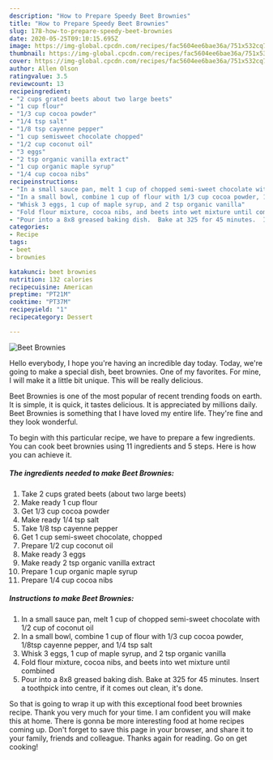 ```yaml
---
description: "How to Prepare Speedy Beet Brownies"
title: "How to Prepare Speedy Beet Brownies"
slug: 178-how-to-prepare-speedy-beet-brownies
date: 2020-05-25T09:10:15.695Z
image: https://img-global.cpcdn.com/recipes/fac5604ee6bae36a/751x532cq70/beet-brownies-recipe-main-photo.jpg
thumbnail: https://img-global.cpcdn.com/recipes/fac5604ee6bae36a/751x532cq70/beet-brownies-recipe-main-photo.jpg
cover: https://img-global.cpcdn.com/recipes/fac5604ee6bae36a/751x532cq70/beet-brownies-recipe-main-photo.jpg
author: Allen Olson
ratingvalue: 3.5
reviewcount: 13
recipeingredient:
- "2 cups grated beets about two large beets"
- "1 cup flour"
- "1/3 cup cocoa powder"
- "1/4 tsp salt"
- "1/8 tsp cayenne pepper"
- "1 cup semisweet chocolate chopped"
- "1/2 cup coconut oil"
- "3 eggs"
- "2 tsp organic vanilla extract"
- "1 cup organic maple syrup"
- "1/4 cup cocoa nibs"
recipeinstructions:
- "In a small sauce pan, melt 1 cup of chopped semi-sweet chocolate with 1/2 cup of coconut oil"
- "In a small bowl, combine 1 cup of flour with 1/3 cup cocoa powder, 1/8tsp cayenne pepper, and 1/4 tsp salt"
- "Whisk 3 eggs, 1 cup of maple syrup, and 2 tsp organic vanilla"
- "Fold flour mixture, cocoa nibs, and beets into wet mixture until combined"
- "Pour into a 8x8 greased baking dish.  Bake at 325 for 45 minutes.  Insert a toothpick into centre, if it comes out clean, it&#39;s done."
categories:
- Recipe
tags:
- beet
- brownies

katakunci: beet brownies 
nutrition: 132 calories
recipecuisine: American
preptime: "PT21M"
cooktime: "PT37M"
recipeyield: "1"
recipecategory: Dessert

---
```



![Beet Brownies](https://img-global.cpcdn.com/recipes/fac5604ee6bae36a/751x532cq70/beet-brownies-recipe-main-photo.jpg)

Hello everybody, I hope you're having an incredible day today. Today, we're going to make a special dish, beet brownies. One of my favorites. For mine, I will make it a little bit unique. This will be really delicious.

Beet Brownies is one of the most popular of recent trending foods on earth. It is simple, it is quick, it tastes delicious. It is appreciated by millions daily. Beet Brownies is something that I have loved my entire life. They're fine and they look wonderful.




To begin with this particular recipe, we have to prepare a few ingredients. You can cook beet brownies using 11 ingredients and 5 steps. Here is how you can achieve it.

<!--inarticleads1-->

##### The ingredients needed to make Beet Brownies:

1. Take 2 cups grated beets (about two large beets)
1. Make ready 1 cup flour
1. Get 1/3 cup cocoa powder
1. Make ready 1/4 tsp salt
1. Take 1/8 tsp cayenne pepper
1. Get 1 cup semi-sweet chocolate, chopped
1. Prepare 1/2 cup coconut oil
1. Make ready 3 eggs
1. Make ready 2 tsp organic vanilla extract
1. Prepare 1 cup organic maple syrup
1. Prepare 1/4 cup cocoa nibs




<!--inarticleads2-->

##### Instructions to make Beet Brownies:

1. In a small sauce pan, melt 1 cup of chopped semi-sweet chocolate with 1/2 cup of coconut oil
1. In a small bowl, combine 1 cup of flour with 1/3 cup cocoa powder, 1/8tsp cayenne pepper, and 1/4 tsp salt
1. Whisk 3 eggs, 1 cup of maple syrup, and 2 tsp organic vanilla
1. Fold flour mixture, cocoa nibs, and beets into wet mixture until combined
1. Pour into a 8x8 greased baking dish.  Bake at 325 for 45 minutes.  Insert a toothpick into centre, if it comes out clean, it&#39;s done.




So that is going to wrap it up with this exceptional food beet brownies recipe. Thank you very much for your time. I am confident you will make this at home. There is gonna be more interesting food at home recipes coming up. Don't forget to save this page in your browser, and share it to your family, friends and colleague. Thanks again for reading. Go on get cooking!
